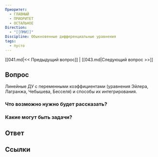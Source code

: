 ```yaml
---
Приоритет:
  - ГЛАВНЫЙ
  - ПРИОРИТЕТ
  - ОСТАЛЬНОЕ
Direction:
  - "[[ПМИ]]" 
Discipline: Обыкновенные дифференциальные уравнения 
tags:
  - пусто
---
```

[[041.md|<< Предыдущий вопрос]] | [[043.md|Следующий вопрос >>]]
## Вопрос

Линейные ДУ с переменными коэффициентами (уравнения Эйлера, Лагранжа, Чебышева, Бесселя) и способы их интегрирования.

### Что возможно нужно будет рассказать?

### Какие могут быть задачи?

## Ответ

## Ссылки

